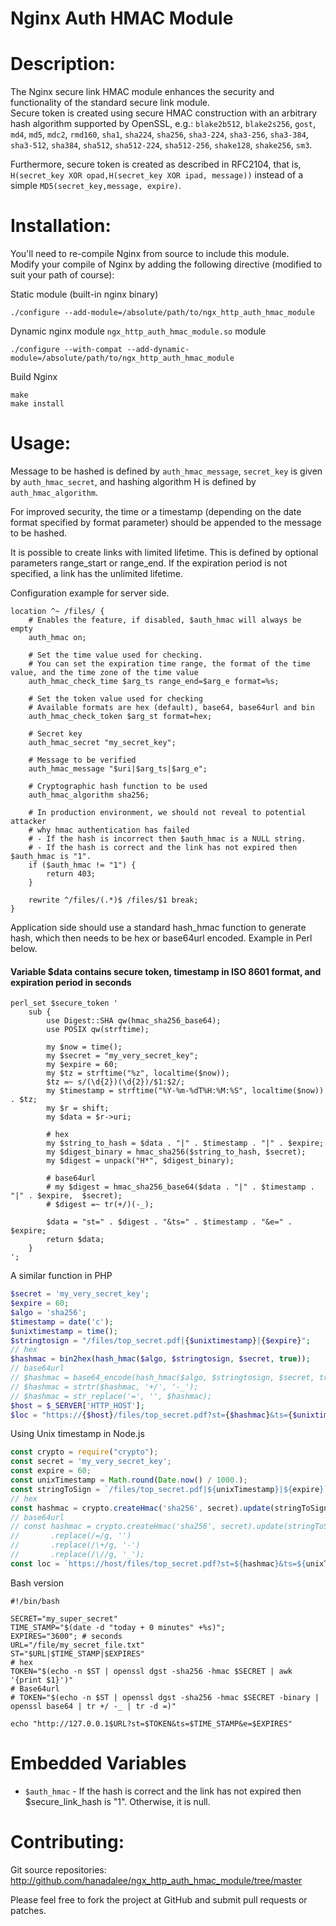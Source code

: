 Nginx Auth HMAC Module
=============================

Description:
============

The Nginx secure link HMAC module enhances the security and functionality of the standard secure link module.  
Secure token is created using secure HMAC construction with an arbitrary hash algorithm supported by OpenSSL, e.g.:
`blake2b512`, `blake2s256`, `gost`, `md4`, `md5`, `mdc2`, `rmd160`, `sha1`, `sha224`, `sha256`,
`sha3-224`, `sha3-256`, `sha3-384`, `sha3-512`, `sha384`, `sha512`, `sha512-224`, `sha512-256`, `shake128`, `shake256`, `sm3`.

Furthermore, secure token is created as described in RFC2104, that is,
`H(secret_key XOR opad,H(secret_key XOR ipad, message))` instead of a simple `MD5(secret_key,message, expire)`.

Installation:
=============

You'll need to re-compile Nginx from source to include this module.  
Modify your compile of Nginx by adding the following directive (modified to suit your path of course):

Static module (built-in nginx binary)

    ./configure --add-module=/absolute/path/to/ngx_http_auth_hmac_module

Dynamic nginx module `ngx_http_auth_hmac_module.so` module

    ./configure --with-compat --add-dynamic-module=/absolute/path/to/ngx_http_auth_hmac_module

Build Nginx

    make
    make install

Usage:
======

Message to be hashed is defined by `auth_hmac_message`, `secret_key` is given by `auth_hmac_secret`, and hashing algorithm H is defined by `auth_hmac_algorithm`.

For improved security, the time or a timestamp (depending on the date format specified by format parameter) should be appended to the message to be hashed.

It is possible to create links with limited lifetime. This is defined by optional parameters range_start or range_end. If the expiration period is not specified, a link has the unlimited lifetime.

Configuration example for server side.

```nginx
location ^~ /files/ {
    # Enables the feature, if disabled, $auth_hmac will always be empty
    auth_hmac on;

    # Set the time value used for checking.
    # You can set the expiration time range, the format of the time value, and the time zone of the time value
    auth_hmac_check_time $arg_ts range_end=$arg_e format=%s;

    # Set the token value used for checking
    # Available formats are hex (default), base64, base64url and bin
    auth_hmac_check_token $arg_st format=hex;

    # Secret key
    auth_hmac_secret "my_secret_key";

    # Message to be verified
    auth_hmac_message "$uri|$arg_ts|$arg_e";

    # Cryptographic hash function to be used
    auth_hmac_algorithm sha256;

    # In production environment, we should not reveal to potential attacker
    # why hmac authentication has failed
    # - If the hash is incorrect then $auth_hmac is a NULL string.
    # - If the hash is correct and the link has not expired then $auth_hmac is "1".
    if ($auth_hmac != "1") {
        return 403;
    }

    rewrite ^/files/(.*)$ /files/$1 break;
}
```

Application side should use a standard hash_hmac function to generate hash, which then needs to be hex or base64url encoded. Example in Perl below.

#### Variable $data contains secure token, timestamp in ISO 8601 format, and expiration period in seconds

```nginx
perl_set $secure_token '
    sub {
        use Digest::SHA qw(hmac_sha256_base64);
        use POSIX qw(strftime);

        my $now = time();
        my $secret = "my_very_secret_key";
        my $expire = 60;
        my $tz = strftime("%z", localtime($now));
        $tz =~ s/(\d{2})(\d{2})/$1:$2/;
        my $timestamp = strftime("%Y-%m-%dT%H:%M:%S", localtime($now)) . $tz;
        my $r = shift;
        my $data = $r->uri;

        # hex
        my $string_to_hash = $data . "|" . $timestamp . "|" . $expire;
        my $digest_binary = hmac_sha256($string_to_hash, $secret);
        my $digest = unpack("H*", $digest_binary);

        # base64url
        # my $digest = hmac_sha256_base64($data . "|" . $timestamp . "|" . $expire,  $secret);
        # $digest =~ tr(+/)(-_);

        $data = "st=" . $digest . "&ts=" . $timestamp . "&e=" . $expire;
        return $data;
    }
';
```

A similar function in PHP

```php
$secret = 'my_very_secret_key';
$expire = 60;
$algo = 'sha256';
$timestamp = date('c');
$unixtimestamp = time();
$stringtosign = "/files/top_secret.pdf|{$unixtimestamp}|{$expire}";
// hex
$hashmac = bin2hex(hash_hmac($algo, $stringtosign, $secret, true));
// base64url
// $hashmac = base64_encode(hash_hmac($algo, $stringtosign, $secret, true));
// $hashmac = strtr($hashmac, '+/', '-_');
// $hashmac = str_replace('=', '', $hashmac);
$host = $_SERVER['HTTP_HOST'];
$loc = "https://{$host}/files/top_secret.pdf?st={$hashmac}&ts={$unixtimestamp}&e={$expire}";
```

Using Unix timestamp in Node.js

```javascript
const crypto = require("crypto");
const secret = 'my_very_secret_key';
const expire = 60;
const unixTimestamp = Math.round(Date.now() / 1000.);
const stringToSign = `/files/top_secret.pdf|${unixTimestamp}|${expire}`;
// hex
const hashmac = crypto.createHmac('sha256', secret).update(stringToSign).digest('hex')
// base64url
// const hashmac = crypto.createHmac('sha256', secret).update(stringToSign).digest('base64')
//       .replace(/=/g, '')
//       .replace(/\+/g, '-')
//       .replace(/\//g, '_');
const loc = `https://host/files/top_secret.pdf?st=${hashmac}&ts=${unixTimestamp}&e=${expire}`;
```

Bash version

```shell
#!/bin/bash

SECRET="my_super_secret"
TIME_STAMP="$(date -d "today + 0 minutes" +%s)";
EXPIRES="3600"; # seconds
URL="/file/my_secret_file.txt"
ST="$URL|$TIME_STAMP|$EXPIRES"
# hex
TOKEN="$(echo -n $ST | openssl dgst -sha256 -hmac $SECRET | awk '{print $1}')"
# Base64url
# TOKEN="$(echo -n $ST | openssl dgst -sha256 -hmac $SECRET -binary | openssl base64 | tr +/ -_ | tr -d =)"

echo "http://127.0.0.1$URL?st=$TOKEN&ts=$TIME_STAMP&e=$EXPIRES"
```

Embedded Variables
==================
* `$auth_hmac` - If the hash is correct and the link has not expired then $secure_link_hash is "1". Otherwise, it is null.


Contributing:
=============

Git source repositories: http://github.com/hanadalee/ngx_http_auth_hmac_module/tree/master

Please feel free to fork the project at GitHub and submit pull requests or patches.

